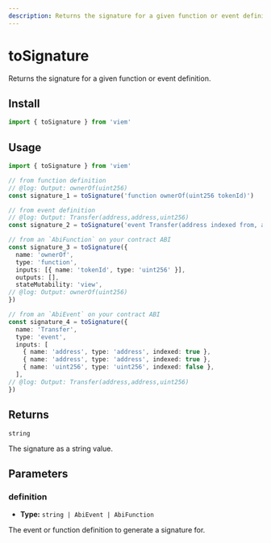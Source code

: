 ```yaml
---
description: Returns the signature for a given function or event definition.
---
```


# toSignature

Returns the signature for a given function or event definition.

## Install

```ts
import { toSignature } from 'viem'
```

## Usage

```ts twoslash
import { toSignature } from 'viem'

// from function definition
// @log: Output: ownerOf(uint256)
const signature_1 = toSignature('function ownerOf(uint256 tokenId)')

// from event definition
// @log: Output: Transfer(address,address,uint256)
const signature_2 = toSignature('event Transfer(address indexed from, address indexed to, uint256 amount)')

// from an `AbiFunction` on your contract ABI
const signature_3 = toSignature({
  name: 'ownerOf',
  type: 'function',
  inputs: [{ name: 'tokenId', type: 'uint256' }],
  outputs: [],
  stateMutability: 'view',
// @log: Output: ownerOf(uint256)
})

// from an `AbiEvent` on your contract ABI
const signature_4 = toSignature({
  name: 'Transfer',
  type: 'event',
  inputs: [
    { name: 'address', type: 'address', indexed: true },
    { name: 'address', type: 'address', indexed: true },
    { name: 'uint256', type: 'uint256', indexed: false },
  ],
// @log: Output: Transfer(address,address,uint256)
})
```

## Returns

`string`

The signature as a string value.

## Parameters

### definition

- **Type:** `string | AbiEvent | AbiFunction`

The event or function definition to generate a signature for.
